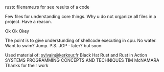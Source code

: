 rustc filename.rs for see results of a code

Few files for understanding core things. Why u do not organize all files in a project. Have a reason. 

Ok Ok Okey

The point is to give understunding of shellcode executing in cpu. No water. Want to swim? Jump. P.S. JOP - later? but soon


Used material of: sylvain@kerkour.fr Black Hat Rust and Rust in Action SYSTEMS PROGRAМMING CONCEPTS AND TECHNIQUES TIM McNAМARA
Thanks for their work

